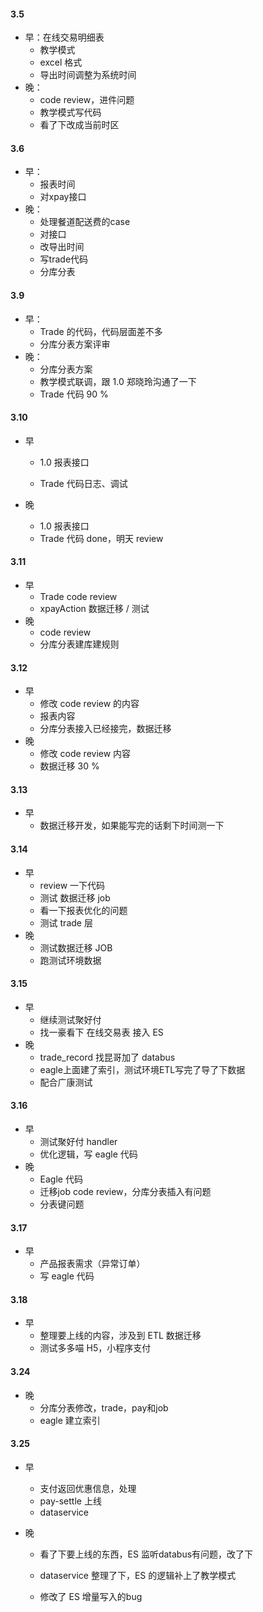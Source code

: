 #### 3.5

* 早：在线交易明细表
  * 教学模式
  * excel 格式
  * 导出时间调整为系统时间
* 晚：
  * code review，进件问题
  * 教学模式写代码
  * 看了下改成当前时区

#### 3.6

* 早：
  * 报表时间
  * 对xpay接口
* 晚：
  * 处理餐道配送费的case
  * 对接口
  * 改导出时间
  * 写trade代码
  * 分库分表

#### 3.9

* 早：
  * Trade 的代码，代码层面差不多
  * 分库分表方案评审
* 晚：
  * 分库分表方案
  * 教学模式联调，跟 1.0 郑晓玲沟通了一下
  * Trade 代码 90 %

#### 3.10

* 早

  * 1.0 报表接口

  * Trade 代码日志、调试

* 晚

  * 1.0 报表接口
  * Trade 代码 done，明天 review

#### 3.11

* 早
  * Trade code review
  * xpayAction 数据迁移 / 测试
* 晚
  * code review
  * 分库分表建库建规则

#### 3.12

* 早
  * 修改 code review 的内容
  * 报表内容
  * 分库分表接入已经接完，数据迁移
* 晚
  * 修改 code review 内容
  * 数据迁移 30 %

#### 3.13

* 早
  * 数据迁移开发，如果能写完的话剩下时间测一下

#### 3.14

* 早
  * review 一下代码
  * 测试 数据迁移 job
  * 看一下报表优化的问题
  * 测试 trade 层
* 晚
  * 测试数据迁移 JOB
  * 跑测试环境数据

#### 3.15

* 早
  * 继续测试聚好付
  * 找一豪看下 在线交易表 接入 ES
* 晚
  * trade_record 找昆哥加了 databus
  * eagle上面建了索引，测试环境ETL写完了导了下数据
  * 配合广康测试

#### 3.16

* 早
  * 测试聚好付 handler
  * 优化逻辑，写 eagle 代码
* 晚
  * Eagle 代码
  * 迁移job code review，分库分表插入有问题
  * 分表键问题

#### 3.17

* 早
  * 产品报表需求（异常订单）
  * 写 eagle 代码

#### 3.18

* 早
  * 整理要上线的内容，涉及到 ETL 数据迁移
  * 测试多多喵 H5，小程序支付

#### 3.24

* 晚
  * 分库分表修改，trade，pay和job
  * eagle 建立索引

#### 3.25

* 早
  * 支付返回优惠信息，处理
  * pay-settle 上线
  * dataservice

* 晚

  * 看了下要上线的东西，ES 监听databus有问题，改了下

  * dataservice 整理了下，ES 的逻辑补上了教学模式
  * 修改了 ES 增量写入的bug